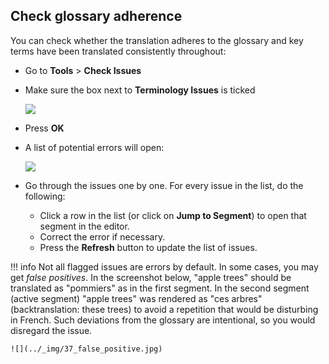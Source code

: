 ## Check glossary adherence

You can check whether the translation adheres to the glossary and key terms have been translated consistently throughout:

- Go to **Tools** > **Check Issues**
- Make sure the box next to **Terminology Issues** is ticked

    ![](../_img/35_terminology_issues.jpg)

- Press **OK**
- A list of potential errors will open:

    ![](../_img/36_error_report_terminology.jpg)

- Go through the issues one by one. For every issue in the list, do the following:

    - Click a row in the list (or click on **Jump to Segment**) to open that segment in the editor.
    - Correct the error if necessary.
    - Press the **Refresh** button to update the list of issues.

<!-- prettier-ignore -->
!!! info
    Not all flagged issues are errors by default. In some cases, you may get _false positives_. In the screenshot below, "apple trees" should be translated as "pommiers" as in the first segment. In the second segment (active segment) "apple trees" was rendered as "ces arbres" (backtranslation: these trees) to avoid a repetition that would be disturbing in French. Such deviations from the glossary are intentional, so you would disregard the issue.

    ![](../_img/37_false_positive.jpg)
